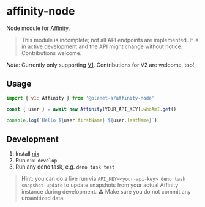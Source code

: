 # affinity-node

Node module for [Affinity](https://www.affinity.co/).

> This module is incomplete; not all API endpoints are implemented. It is in
> active development and the API might change without notice. Contributions
> welcome.

_Note_: Currently only supporting
[V1](https://api-docs.affinity.co/#introduction). Contributions for V2 are
welcome, too!

## Usage

```js
import { v1: Affinity } from '@planet-a/affinity-node'

const { user } = await new Affinity(YOUR_API_KEY).whoAmI.get()

console.log(`Hello ${user.firstName} ${user.lastName}`)
```

## Development

1. Install [nix](https://nixos.org/)
1. Run `nix develop`
1. Run any deno task, e.g. `deno task test`

> Hint: you can do a live run via
> `API_KEY=<your-api-key> deno task snapshot-update` to update snapshots from
> your actual Affinity instance during development. ⚠️ Make sure you do not
> commit any unsanitized data.
